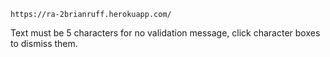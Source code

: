     https://ra-2brianruff.herokuapp.com/   
    
  Text must be 5 characters for no validation message, click character boxes to dismiss them.
